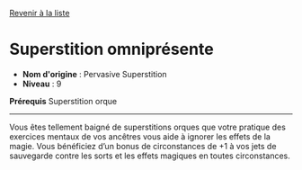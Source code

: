 [Revenir à la liste](..)

# Superstition omniprésente

 * **Nom d'origine** : Pervasive Superstition
 * **Niveau** : 9


<p><strong>Prérequis</strong> Superstition orque</p>
<hr>
<p>Vous êtes tellement baigné de superstitions orques que votre pratique des exercices mentaux de vos ancêtres vous aide à ignorer les effets de la magie. Vous bénéficiez d’un bonus de circonstances de +1 à vos jets de sauvegarde contre les sorts et les effets magiques en toutes circonstances.</p>